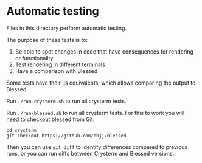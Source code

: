 # Automatic testing

Files in this directory perform automatic testing.

The purpose of these tests is to:

1. Be able to spot changes in code that have consequences for rendering or functionality
2. Test rendering in different terminals
3. Have a comparison with Blessed

Some tests have their .js equivalents, which allows comparing the output to Blessed.

Run `./run-crysterm.sh` to run all crysterm tests.

Run `./run-blessed.sh` to run all crysterm tests. For this to work you will need to
checkout blessed from Git:

```
cd crysterm
git checkout https://github.com/chjj/blessed
```

Then you can use `git diff` to identify differences compared to previous runs, or you
can run diffs between Crysterm and Blessed versions.
